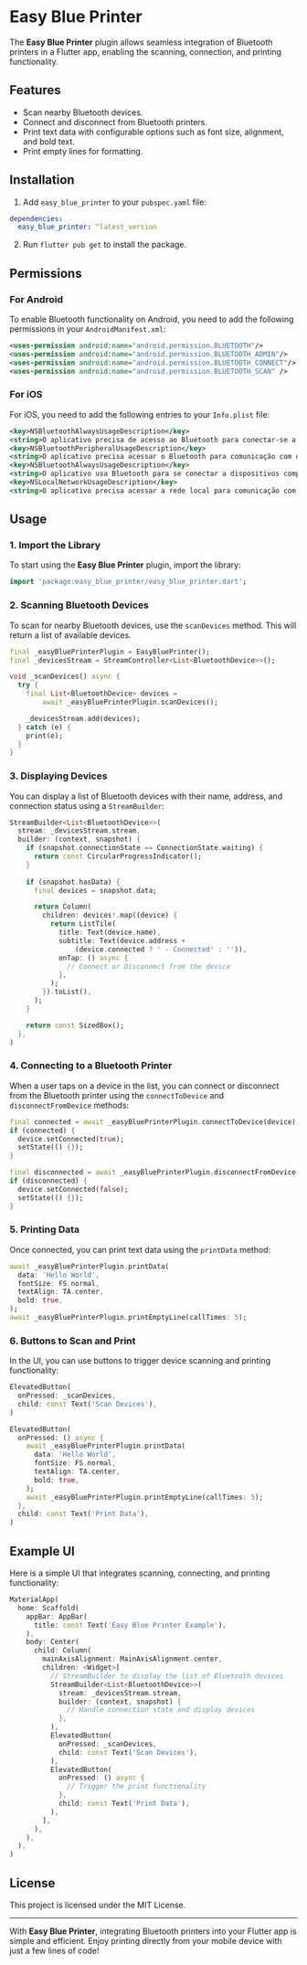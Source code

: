 # Easy Blue Printer

The **Easy Blue Printer** plugin allows seamless integration of Bluetooth printers in a Flutter app, enabling the scanning, connection, and printing functionality.

## Features
- Scan nearby Bluetooth devices.
- Connect and disconnect from Bluetooth printers.
- Print text data with configurable options such as font size, alignment, and bold text.
- Print empty lines for formatting.

## Installation

1. Add `easy_blue_printer` to your `pubspec.yaml` file:

```yaml
dependencies:
  easy_blue_printer: ^latest_version
```

2. Run `flutter pub get` to install the package.

## Permissions

### For Android
To enable Bluetooth functionality on Android, you need to add the following permissions in your `AndroidManifest.xml`:

```xml
<uses-permission android:name="android.permission.BLUETOOTH"/>
<uses-permission android:name="android.permission.BLUETOOTH_ADMIN"/>
<uses-permission android:name="android.permission.BLUETOOTH_CONNECT"/>
<uses-permission android:name="android.permission.BLUETOOTH_SCAN" />
```

### For iOS
For iOS, you need to add the following entries to your `Info.plist` file:

```xml
<key>NSBluetoothAlwaysUsageDescription</key>
<string>O aplicativo precisa de acesso ao Bluetooth para conectar-se a dispositivos próximos.</string>
<key>NSBluetoothPeripheralUsageDescription</key>
<string>O aplicativo precisa acessar o Bluetooth para comunicação com dispositivos externos.</string>
<key>NSBluetoothAlwaysUsageDescription</key>
<string>O aplicativo usa Bluetooth para se conectar a dispositivos compatíveis.</string>
<key>NSLocalNetworkUsageDescription</key>
<string>O aplicativo precisa acessar a rede local para comunicação com dispositivos Bluetooth.</string>
```

## Usage

### 1. **Import the Library**

To start using the **Easy Blue Printer** plugin, import the library:

```dart
import 'package:easy_blue_printer/easy_blue_printer.dart';
```

### 2. **Scanning Bluetooth Devices**

To scan for nearby Bluetooth devices, use the `scanDevices` method. This will return a list of available devices.

```dart
final _easyBluePrinterPlugin = EasyBluePrinter();
final _devicesStream = StreamController<List<BluetoothDevice>>();

void _scanDevices() async {
  try {
    final List<BluetoothDevice> devices =
        await _easyBluePrinterPlugin.scanDevices();

    _devicesStream.add(devices);
  } catch (e) {
    print(e);
  }
}
```

### 3. **Displaying Devices**

You can display a list of Bluetooth devices with their name, address, and connection status using a `StreamBuilder`:

```dart
StreamBuilder<List<BluetoothDevice>>(
  stream: _devicesStream.stream,
  builder: (context, snapshot) {
    if (snapshot.connectionState == ConnectionState.waiting) {
      return const CircularProgressIndicator();
    }
    
    if (snapshot.hasData) {
      final devices = snapshot.data;

      return Column(
        children: devices!.map((device) {
          return ListTile(
            title: Text(device.name),
            subtitle: Text(device.address +
                (device.connected ? ' - Connected' : '')),
            onTap: () async {
              // Connect or Disconnect from the device
            },
          );
        }).toList(),
      );
    }

    return const SizedBox();
  },
)
```

### 4. **Connecting to a Bluetooth Printer**

When a user taps on a device in the list, you can connect or disconnect from the Bluetooth printer using the `connectToDevice` and `disconnectFromDevice` methods:

```dart
final connected = await _easyBluePrinterPlugin.connectToDevice(device);
if (connected) {
  device.setConnected(true);
  setState(() {});
}
```

```dart
final disconnected = await _easyBluePrinterPlugin.disconnectFromDevice();
if (disconnected) {
  device.setConnected(false);
  setState(() {});
}
```

### 5. **Printing Data**

Once connected, you can print text data using the `printData` method:

```dart
await _easyBluePrinterPlugin.printData(
  data: 'Hello World',
  fontSize: FS.normal,
  textAlign: TA.center,
  bold: true,
);
await _easyBluePrinterPlugin.printEmptyLine(callTimes: 5);
```

### 6. **Buttons to Scan and Print**

In the UI, you can use buttons to trigger device scanning and printing functionality:

```dart
ElevatedButton(
  onPressed: _scanDevices,
  child: const Text('Scan Devices'),
)

ElevatedButton(
  onPressed: () async {
    await _easyBluePrinterPlugin.printData(
      data: 'Hello World',
      fontSize: FS.normal,
      textAlign: TA.center,
      bold: true,
    );
    await _easyBluePrinterPlugin.printEmptyLine(callTimes: 5);
  },
  child: const Text('Print Data'),
)
```

## Example UI

Here is a simple UI that integrates scanning, connecting, and printing functionality:

```dart
MaterialApp(
  home: Scaffold(
    appBar: AppBar(
      title: const Text('Easy Blue Printer Example'),
    ),
    body: Center(
      child: Column(
        mainAxisAlignment: MainAxisAlignment.center,
        children: <Widget>[
          // StreamBuilder to display the list of Bluetooth devices
          StreamBuilder<List<BluetoothDevice>>(
            stream: _devicesStream.stream,
            builder: (context, snapshot) {
              // Handle connection state and display devices
            },
          ),
          ElevatedButton(
            onPressed: _scanDevices,
            child: const Text('Scan Devices'),
          ),
          ElevatedButton(
            onPressed: () async {
              // Trigger the print functionality
            },
            child: const Text('Print Data'),
          ),
        ],
      ),
    ),
  ),
)
```

## License

This project is licensed under the MIT License.

---

With **Easy Blue Printer**, integrating Bluetooth printers into your Flutter app is simple and efficient. Enjoy printing directly from your mobile device with just a few lines of code!